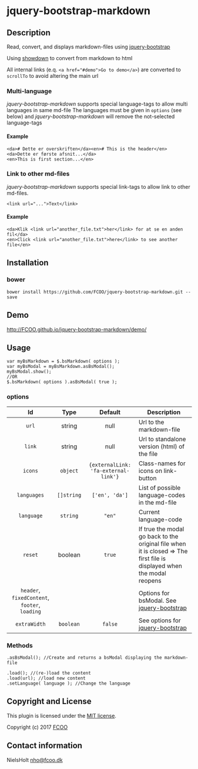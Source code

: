 # jquery-bootstrap-markdown
>


## Description
Read, convert, and displays markdown-files using [jquery-bootstrap](https://github.com/FCOO/jquery-bootstrap)

Using [showdown](http://demo.showdownjs.com/) to convert from markdown to html

All internal links (e.q. `<a href="#demo">Go to demo</a>`) are converted to `scrollTo` to avoid altering the main url

### Multi-language
*jquery-bootstrap-markdown* supports special language-tags to allow multi languages in same md-file
The languages must be given in `options` (see below) and *jquery-bootstrap-markdown* will remove the not-selected language-tags

#### Example

	<da># Dette er overskriften</da><en># This is the header</en>
	<da>Dette er første afsnit...</da>
	<en>This is first section...</en>

### Link to other md-files
*jquery-bootstrap-markdown* supports special link-tags to allow link to other md-files.

    <link url="...">Text</link>

#### Example

	<da>Klik <link url="another_file.txt">her</link> for at se en anden fil</da>
	<en>Click <link url="another_file.txt">here</link> to see another file</en>

## Installation
### bower
`bower install https://github.com/FCOO/jquery-bootstrap-markdown.git --save`

## Demo
http://FCOO.github.io/jquery-bootstrap-markdown/demo/ 

## Usage

	var myBsMarkdown = $.bsMarkdown( options );
	var myBsModal = myBsMarkdown.asBsModal();
	myBsModal.show();
	//OR
	$.bsMarkdown( options ).asBsModal( true );


### options
| Id | Type | Default | Description |
| :--: | :--: | :-----: | --- |
| `url`| string | null | Url to the markdown-file |
| `link` | string | null | Url to standalone version (html) of the file |
| `icons` | `object` | `{externalLink: 'fa-external-link'}` | Class-names for icons on link-button |
| `languages` | `[]string` | `['en', 'da']` | List of possible language-codes in the md-file |
| `language` | `string` | `"en"` | Current language-code |
| `reset` | boolean | `true` | If true the modal go back to the original file when it is closed => The first file is displayed when the modal reopens |
| `header`, `fixedContent`, `footer`, `loading` | | | Options for bsModal. See [jquery-bootstrap](https://github.com/FCOO/jquery-bootstrap) |
| `extraWidth` | `boolean` | `false` | See options for [jquery-bootstrap](https://github.com/FCOO/jquery-bootstrap) |


### Methods

    .asBsModal(); //Create and returns a bsModal displaying the markdown-file

	.load(); //(re-)load the content
    .load(url); //load new content
	.setLanguage( language ); //Change the language

## Copyright and License
This plugin is licensed under the [MIT license](https://github.com/FCOO/jquery-bootstrap-markdown/LICENSE).

Copyright (c) 2017 [FCOO](https://github.com/FCOO)

## Contact information

NielsHolt nho@fcoo.dk